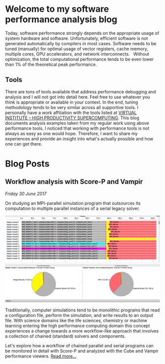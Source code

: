 # Welcome to my software performance analysis blog
Today, software performance strongly depends on the appropriate usage of system hardware and software. 
Unfortunately, efficient software is not generated automatically by compilers in most cases.
Software needs to be tuned (manually) for optimal usage of vector registers, cache memory, multiple cores, GPU accelerators, and network interconnects.  
Without optimization, the total computational performance tends to be even lower than 1% of the theoretical peak performance.    

## Tools
There are tons of tools available that address performance debugging and analysis and I will not got into detail here.
Feel free to use whatever you think is appropriate or available in your context. 
In the end, tuning methodology tends to be very similar across all supportive tools.
I personally have a work affiliation with the tools listed at [VIRTUAL INSTITUTE – HIGH PRODUCTIVITY SUPERCOMPUTING](http://www.vi-hps.org).
This blog documents analysis examples taken from my regular work using above performance tools.
I noticed that working with performance tools is not always as easy as one would hope.
Therefore, I want to share my experiences and provide an insight into what's actually possible and how one can get there.

# Blog Posts

## Workflow analysis with Score-P and Vampir
_Friday 30 June 2017_

On studying an MPI-parallel simulation program that outsources its computation to multiple parallel instances of a serial legacy solver.

![Timeline of a workflow master job](2017-06-29_ibis/WorkflowMaster.png)

Traditionally, computer simulations tend to be monolithic programs that read a configuration file, perform the simulation, and write results to an output file.
With science domains like the life sciences, chemistry or machine learning entering the high performance computing domain this concept experiences a change towards a more workflow-like approach that involves a collection of chained (standard) solvers and components.    

Let's explore how a workflow of chained parallel and serial programs can be monitored in detail with Score-P and analyzed with the Cube and Vampir performance viewers. [Read more...](2017-06-29_ibis/main.md)
